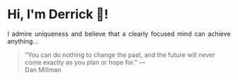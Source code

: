 # Hi, I'm Derrick 👋!
<p align="justify">I admire uniqueness and believe that a clearly focused mind can achieve anything...</p> 
<!-- #quote-start -->
<blockquote>&ldquo;You can do nothing to change the past, and the future will never come exactly as you plan or hope for.&rdquo; &mdash; <footer>Dan Millman</footer></blockquote>
<!-- #quote-end -->
